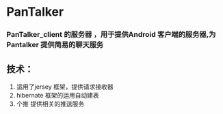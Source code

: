 # PanTalker
### PanTalker_client 的服务器 ，用于提供Android 客户端的服务器,为Pantalker 提供简易的聊天服务


## 技术：
1. 运用了jersey 框架，提供请求接收器 
2. hibernate 框架的运用自动建表
3. 个推 提供相关的推送服务


